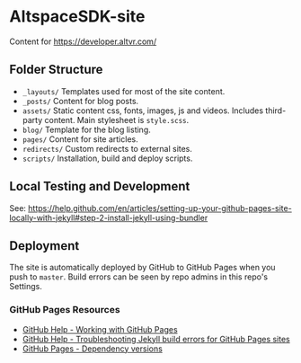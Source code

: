 # AltspaceSDK-site
Content for https://developer.altvr.com/

## Folder Structure
- `_layouts/`
	Templates used for most of the site content.
- `_posts/`
	Content for blog posts.
- `assets/`
	Static content css, fonts, images, js and videos. Includes third-party content. Main stylesheet is `style.scss`.
- `blog/`
	Template for the blog listing.
- `pages/`
	Content for site articles.
- `redirects/`
	Custom redirects to external sites.
- `scripts/`
	Installation, build and deploy scripts.

## Local Testing and Development

See: https://help.github.com/en/articles/setting-up-your-github-pages-site-locally-with-jekyll#step-2-install-jekyll-using-bundler

## Deployment
The site is automatically deployed by GitHub to GitHub Pages when you push to `master`. Build errors can be seen by repo admins in this repo's Settings.

### GitHub Pages Resources

* [GitHub Help - Working with GitHub Pages](https://help.github.com/en/categories/working-with-github-pages)
* [GitHub Help - Troubleshooting Jekyll build errors for GitHub Pages sites](https://help.github.com/en/articles/troubleshooting-jekyll-build-errors-for-github-pages-sites)
* [GitHub Pages - Dependency versions](https://pages.github.com/versions/)